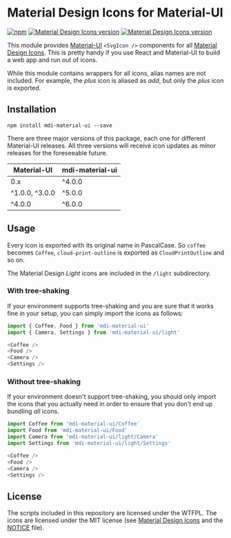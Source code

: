 # Material Design Icons for Material-UI
[![npm](https://img.shields.io/npm/v/mdi-material-ui.svg)](https://www.npmjs.com/package/mdi-material-ui)
[![Material Design Icons version](https://img.shields.io/badge/mdi-v3.9.97-blue.svg)](https://github.com/Templarian/MaterialDesign)
[![Material Design Icons version](https://img.shields.io/badge/mdi--light-v0.2.63-blue.svg)](https://github.com/Templarian/MaterialDesignLight)

This module provides [Material-UI][material-ui] `<SvgIcon />` components for all
[Material Design Icons][md-icons]. This is pretty handy if you use React and Material-UI
to build a web app and run out of icons.

While this module contains wrappers for all icons, alias names are not included. For example, the _plus_ icon is aliased as _add_, but only the _plus_ icon
is exported.

[materialdesign-webfont-material-ui]: https://github.com/TeamWertarbyte/materialdesign-webfont-material-ui
[material-ui]: http://www.material-ui.com/
[md-icons]: https://materialdesignicons.com/

## Installation
```shell
npm install mdi-material-ui --save
```

There are three major versions of this package, each one for different Material-UI releases. All three versions will receive icon updates as minor releases for the foreseeable future.

| Material-UI | mdi-material-ui |
|---|---|
|0.x|^4.0.0|
|^1.0.0, ^3.0.0|^5.0.0|
|^4.0.0|^6.0.0|

## Usage
Every icon is exported with its original name in PascalCase. So `coffee` becomes `Coffee`,
`cloud-print-outline` is exported as `CloudPrintOutline` and so on.

The Material Design _Light_ icons are included in the `/light` subdirectory.

### With tree-shaking
If your environment supports tree-shaking and you are sure that it works fine in your setup, you can simply import the icons as follows:

```js
import { Coffee, Food } from 'mdi-material-ui'
import { Camera, Settings } from 'mdi-material-ui/light'

<Coffee />
<Food />
<Camera />
<Settings />
```

### Without tree-shaking
If your environment doesn't support tree-shaking, you should only import the icons that you actually need in order to ensure that you don't end up bundling _all_ icons.
  
```js
import Coffee from 'mdi-material-ui/Coffee'
import Food from 'mdi-material-ui/Food'
import Camera from 'mdi-material-ui/light/Camera'
import Settings from 'mdi-material-ui/light/Settings'

<Coffee />
<Food />
<Camera />
<Settings />
```

## License
The scripts included in this repository are licensed under the WTFPL.
The icons are licensed under the MIT license (see [Material Design Icons](https://github.com/Templarian/MaterialDesign-SVG) and the [NOTICE][] file).

[NOTICE]: https://github.com/TeamWertarbyte/mdi-material-ui/blob/master/NOTICE
